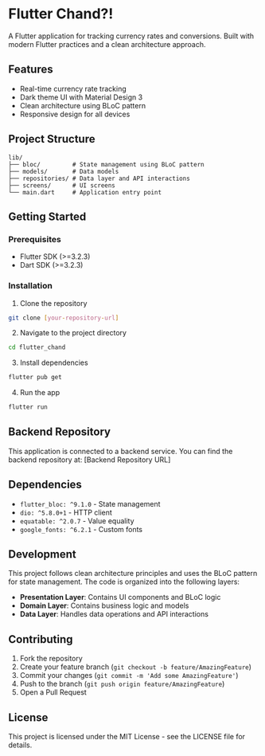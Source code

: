 # Flutter Chand?!

A Flutter application for tracking currency rates and conversions. Built with modern Flutter practices and a clean architecture approach.

## Features

- Real-time currency rate tracking
- Dark theme UI with Material Design 3
- Clean architecture using BLoC pattern
- Responsive design for all devices

## Project Structure

```
lib/
├── bloc/         # State management using BLoC pattern
├── models/       # Data models
├── repositories/ # Data layer and API interactions
├── screens/      # UI screens
└── main.dart     # Application entry point
```

## Getting Started

### Prerequisites

- Flutter SDK (>=3.2.3)
- Dart SDK (>=3.2.3)

### Installation

1. Clone the repository
```bash
git clone [your-repository-url]
```

2. Navigate to the project directory
```bash
cd flutter_chand
```

3. Install dependencies
```bash
flutter pub get
```

4. Run the app
```bash
flutter run
```

## Backend Repository

This application is connected to a backend service. You can find the backend repository at:
[Backend Repository URL]

## Dependencies

- `flutter_bloc: ^9.1.0` - State management
- `dio: ^5.8.0+1` - HTTP client
- `equatable: ^2.0.7` - Value equality
- `google_fonts: ^6.2.1` - Custom fonts

## Development

This project follows clean architecture principles and uses the BLoC pattern for state management. The code is organized into the following layers:

- **Presentation Layer**: Contains UI components and BLoC logic
- **Domain Layer**: Contains business logic and models
- **Data Layer**: Handles data operations and API interactions

## Contributing

1. Fork the repository
2. Create your feature branch (`git checkout -b feature/AmazingFeature`)
3. Commit your changes (`git commit -m 'Add some AmazingFeature'`)
4. Push to the branch (`git push origin feature/AmazingFeature`)
5. Open a Pull Request

## License

This project is licensed under the MIT License - see the LICENSE file for details.
